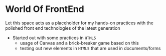 # World Of FrontEnd
Let this space acts as a placeholder for my hands-on practices with the polished front end technologies of the latest generation

* Started out with some practices in `HTML5`
  * usage of Canvas and a brick-breaker game based on this
  * testing out new elements in `HTML5` that are used in documents/forms
